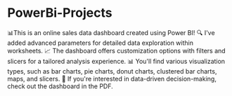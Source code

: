 # PowerBi-Projects
📊This is an online sales data dashboard created using Power BI!
🔍 I've added advanced parameters for detailed data exploration within worksheets.
📈 The dashboard offers customization options with filters and slicers for a tailored analysis experience.
📊 You'll find various visualization types, such as bar charts, pie charts, donut charts, clustered bar charts, maps, and slicers.
🔗 If you're interested in data-driven decision-making, check out the dashboard in the PDF.
